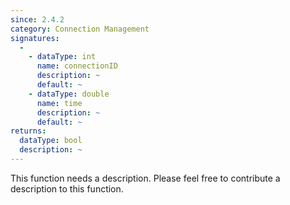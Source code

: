 ```yaml
---
since: 2.4.2
category: Connection Management
signatures:
  -
    - dataType: int
      name: connectionID
      description: ~
      default: ~
    - dataType: double
      name: time
      description: ~
      default: ~
returns:
  dataType: bool
  description: ~
---
```


This function needs a description. Please feel free to contribute a description to this function.
